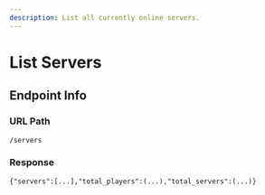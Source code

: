 ```yaml
---
description: List all currently online servers.
---
```


# List Servers

## Endpoint Info

### URL Path

`/servers`

### Response

`{"servers":[...],"total_players":(...),"total_servers":(...)}`

